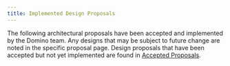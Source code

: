 ```yaml
---
title: Implemented Design Proposals
---
```


The following architectural proposals have been accepted and implemented
by the Domino team. Any designs that may be subject to future change are noted
in the specific proposal page.
Design proposals that have been accepted but not yet implemented are found in
[Accepted Proposals](../proposals/accepted-design-proposals.md).
